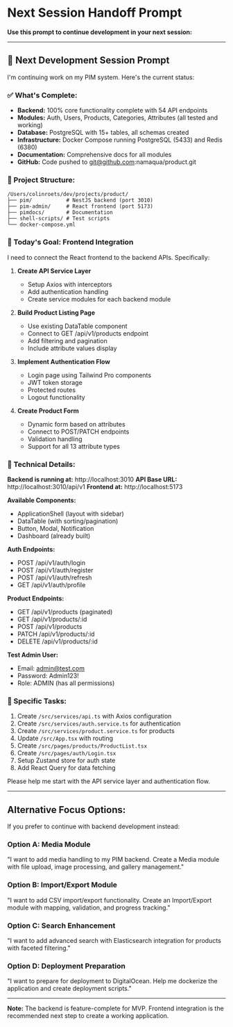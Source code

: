# Next Session Handoff Prompt

**Use this prompt to continue development in your next session:**

---

## 🚀 Next Development Session Prompt

I'm continuing work on my PIM system. Here's the current status:

### ✅ What's Complete:
- **Backend:** 100% core functionality complete with 54 API endpoints
- **Modules:** Auth, Users, Products, Categories, Attributes (all tested and working)
- **Database:** PostgreSQL with 15+ tables, all schemas created
- **Infrastructure:** Docker Compose running PostgreSQL (5433) and Redis (6380)
- **Documentation:** Comprehensive docs for all modules
- **GitHub:** Code pushed to git@github.com:namaqua/product.git

### 📁 Project Structure:
```
/Users/colinroets/dev/projects/product/
├── pim/           # NestJS backend (port 3010)
├── pim-admin/     # React frontend (port 5173)
├── pimdocs/       # Documentation
├── shell-scripts/ # Test scripts
└── docker-compose.yml
```

### 🎯 Today's Goal: Frontend Integration

I need to connect the React frontend to the backend APIs. Specifically:

1. **Create API Service Layer**
   - Setup Axios with interceptors
   - Add authentication handling
   - Create service modules for each backend module

2. **Build Product Listing Page**
   - Use existing DataTable component
   - Connect to GET /api/v1/products endpoint
   - Add filtering and pagination
   - Include attribute values display

3. **Implement Authentication Flow**
   - Login page using Tailwind Pro components
   - JWT token storage
   - Protected routes
   - Logout functionality

4. **Create Product Form**
   - Dynamic form based on attributes
   - Connect to POST/PATCH endpoints
   - Validation handling
   - Support for all 13 attribute types

### 🔧 Technical Details:

**Backend is running at:** http://localhost:3010
**API Base URL:** http://localhost:3010/api/v1
**Frontend at:** http://localhost:5173

**Available Components:**
- ApplicationShell (layout with sidebar)
- DataTable (with sorting/pagination)
- Button, Modal, Notification
- Dashboard (already built)

**Auth Endpoints:**
- POST /api/v1/auth/login
- POST /api/v1/auth/register
- POST /api/v1/auth/refresh
- GET /api/v1/auth/profile

**Product Endpoints:**
- GET /api/v1/products (paginated)
- GET /api/v1/products/:id
- POST /api/v1/products
- PATCH /api/v1/products/:id
- DELETE /api/v1/products/:id

**Test Admin User:**
- Email: admin@test.com
- Password: Admin123!
- Role: ADMIN (has all permissions)

### 📝 Specific Tasks:

1. Create `/src/services/api.ts` with Axios configuration
2. Create `/src/services/auth.service.ts` for authentication
3. Create `/src/services/product.service.ts` for products
4. Update `/src/App.tsx` with routing
5. Create `/src/pages/products/ProductList.tsx`
6. Create `/src/pages/auth/Login.tsx`
7. Setup Zustand store for auth state
8. Add React Query for data fetching

Please help me start with the API service layer and authentication flow.

---

## Alternative Focus Options:

If you prefer to continue with backend development instead:

### Option A: Media Module
"I want to add media handling to my PIM backend. Create a Media module with file upload, image processing, and gallery management."

### Option B: Import/Export Module
"I want to add CSV import/export functionality. Create an Import/Export module with mapping, validation, and progress tracking."

### Option C: Search Enhancement
"I want to add advanced search with Elasticsearch integration for products with faceted filtering."

### Option D: Deployment Preparation
"I want to prepare for deployment to DigitalOcean. Help me dockerize the application and create deployment scripts."

---

**Note:** The backend is feature-complete for MVP. Frontend integration is the recommended next step to create a working application.
